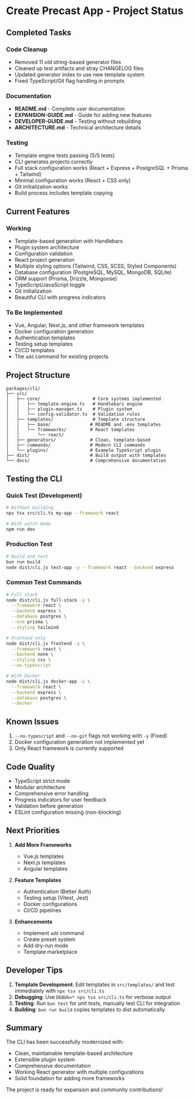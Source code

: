 # Create Precast App - Project Status

## Completed Tasks

### Code Cleanup

- Removed 11 old string-based generator files
- Cleaned up test artifacts and stray CHANGELOG files
- Updated generator index to use new template system
- Fixed TypeScript/Git flag handling in prompts

### Documentation

- **README.md** - Complete user documentation
- **EXPANSION-GUIDE.md** - Guide for adding new features
- **DEVELOPER-GUIDE.md** - Testing without rebuilding
- **ARCHITECTURE.md** - Technical architecture details

### Testing

- Template engine tests passing (5/5 tests)
- CLI generates projects correctly
- Full stack configuration works (React + Express + PostgreSQL + Prisma + Tailwind)
- Minimal configuration works (React + CSS only)
- Git initialization works
- Build process includes template copying

## Current Features

### Working

- Template-based generation with Handlebars
- Plugin system architecture
- Configuration validation
- React project generation
- Multiple styling options (Tailwind, CSS, SCSS, Styled Components)
- Database configuration (PostgreSQL, MySQL, MongoDB, SQLite)
- ORM support (Prisma, Drizzle, Mongoose)
- TypeScript/JavaScript toggle
- Git initialization
- Beautiful CLI with progress indicators

### To Be Implemented

- Vue, Angular, Next.js, and other framework templates
- Docker configuration generation
- Authentication templates
- Testing setup templates
- CI/CD templates
- The `add` command for existing projects

## Project Structure

```
packages/cli/
├── src/
│   ├── core/                    # Core systems implemented
│   │   ├── template-engine.ts   # Handlebars engine
│   │   ├── plugin-manager.ts    # Plugin system
│   │   └── config-validator.ts  # Validation rules
│   ├── templates/               # Template structure
│   │   ├── base/               # README and .env templates
│   │   └── frameworks/         # React templates
│   │       └── react/
│   ├── generators/             # Clean, template-based
│   ├── commands/               # Modern CLI commands
│   └── plugins/                # Example TypeScript plugin
├── dist/                       # Build output with templates
└── docs/                       # Comprehensive documentation
```

## Testing the CLI

### Quick Test (Development)

```bash
# Without building
npx tsx src/cli.ts my-app --framework react

# With watch mode
npm run dev
```

### Production Test

```bash
# Build and test
bun run build
node dist/cli.js test-app -y --framework react --backend express
```

### Common Test Commands

```bash
# Full stack
node dist/cli.js full-stack -y \
  --framework react \
  --backend express \
  --database postgres \
  --orm prisma \
  --styling tailwind

# Frontend only
node dist/cli.js frontend -y \
  --framework react \
  --backend none \
  --styling css \
  --no-typescript

# With Docker
node dist/cli.js docker-app -y \
  --framework react \
  --backend express \
  --database postgres \
  --docker
```

## Known Issues

1. `--no-typescript` and `--no-git` flags not working with `-y` (Fixed)
2. Docker configuration generation not implemented yet
3. Only React framework is currently supported

## Code Quality

- TypeScript strict mode
- Modular architecture
- Comprehensive error handling
- Progress indicators for user feedback
- Validation before generation
- ESLint configuration missing (non-blocking)

## Next Priorities

1. **Add More Frameworks**
   - Vue.js templates
   - Next.js templates
   - Angular templates

2. **Feature Templates**
   - Authentication (Better Auth)
   - Testing setup (Vitest, Jest)
   - Docker configurations
   - CI/CD pipelines

3. **Enhancements**
   - Implement `add` command
   - Create preset system
   - Add dry-run mode
   - Template marketplace

## Developer Tips

1. **Template Development**: Edit templates in `src/templates/` and test immediately with `npx tsx src/cli.ts`
2. **Debugging**: Use `DEBUG=* npx tsx src/cli.ts` for verbose output
3. **Testing**: Run `bun test` for unit tests, manually test CLI for integration
4. **Building**: `bun run build` copies templates to dist automatically

## Summary

The CLI has been successfully modernized with:

- Clean, maintainable template-based architecture
- Extensible plugin system
- Comprehensive documentation
- Working React generator with multiple configurations
- Solid foundation for adding more frameworks

The project is ready for expansion and community contributions!
